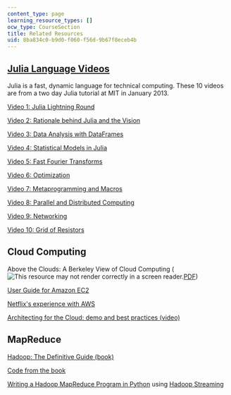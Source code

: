```yaml
---
content_type: page
learning_resource_types: []
ocw_type: CourseSection
title: Related Resources
uid: 8ba834c0-b9d0-f060-f56d-9b67f8eceb4b
---
```


[Julia Language Videos](https://www.youtube.com/user/JuliaLanguage)
-------------------------------------------------------------------

Julia is a fast, dynamic language for technical computing. These 10 videos are from a two day Julia tutorial at MIT in January 2013.

[Video 1: Julia Lightning Round](http://www.youtube.com/watch?feature=player_embedded&v=37L1OMk_3FU)

[Video 2: Rationale behind Julia and the Vision](http://www.youtube.com/watch?feature=player_embedded&v=02U9AJMEWx0)

[Video 3: Data Analysis with DataFrames](http://www.youtube.com/watch?feature=player_embedded&v=XRClA5YLiIc)

[Video 4: Statistical Models in Julia](http://www.youtube.com/watch?feature=player_embedded&v=v9Io-p_iymI)

[Video 5: Fast Fourier Transforms](http://www.youtube.com/watch?feature=player_embedded&v=1iBLaHGL1AM)

[Video 6: Optimization](http://www.youtube.com/watch?feature=player_embedded&v=O1icUP6sajU)

[Video 7: Metaprogramming and Macros](http://www.youtube.com/watch?feature=player_embedded&v=EpNeNCGmyZE)

[Video 8: Parallel and Distributed Computing](http://www.youtube.com/watch?feature=player_embedded&v=JoRn4ryMclc)

[Video 9: Networking](http://www.youtube.com/watch?feature=player_embedded&v=qYjHYTn7r2w)

[Video 10: Grid of Resistors](http://www.youtube.com/watch?feature=player_embedded&v=OFWYPqwVtHU)

Cloud Computing
---------------

Above the Clouds: A Berkeley View of Cloud Computing (![This resource may not render correctly in a screen reader.](/images/inacessible.gif)[PDF](http://www.eecs.berkeley.edu/Pubs/TechRpts/2009/EECS-2009-28.pdf))

[User Guide for Amazon EC2](http://docs.amazonwebservices.com/AWSEC2/latest/UserGuide/index.html )

[Netflix's experience with AWS](http://techblog.netflix.com/2010/12/5-lessons-weve-learned-using-aws.html)

[Architecting for the Cloud: demo and best practices (video)](http://www.slideshare.net/AmazonWebServices/2011-aws-tour-australia-architecting-for-the-cloud-demo-and-best-practices-by-simone-brunozzi)

MapReduce
---------

[Hadoop: The Definitive Guide (book)](http://www.hadoopbook.com/)

[Code from the book](http://github.com/tomwhite/hadoop-book/)

[Writing a Hadoop MapReduce Program in Python](http://www.michael-noll.com/tutorials/writing-an-hadoop-mapreduce-program-in-python/) using [Hadoop Streaming](https://hadoop.apache.org/docs/r1.2.1/streaming.html)